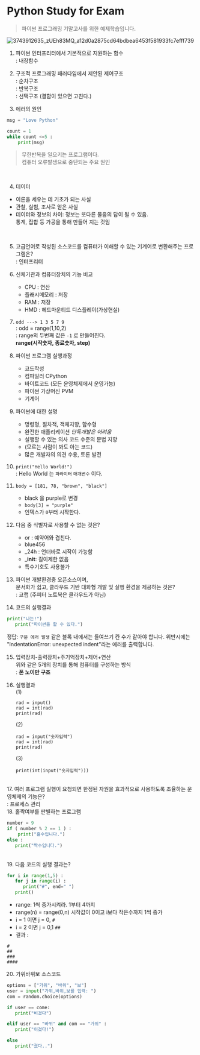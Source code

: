 # Python Study for Exam
> 파이썬 프로그래밍 기말고사를 위한 예제학습입니다.
> 
![3743912635_zUEh83MQ_a12d0a2875cd64bdbea6453f581933fc7efff739](https://github.com/julie-min/TIL/assets/130271406/4a248cd4-1b30-4177-b795-ed47c440bf99)
<br>

1. 파이썬 인터프리터에서 기본적으로 지원하는 함수<br>
   : 내장함수

2. 구조적 프로그래밍 패러다임에서 제안된 제어구조<br>
   : 순차구조<br>
   : 반복구조<br>
   : 선택구조 (결함이 있으면 고친다.)

3. 에러의 원인
```python
msg = "Love Python"

count = 1
while count <=5 :
    print(msg)
```
> 무한반복을 일으키는 프로그램이다. <br>
> 컴퓨터 오류발생으로 중단되는 주요 원인
<br>

4. 데이터 <br>
- 이론을 세우는 데 기초가 되는 사실
- 관찰, 실험, 조사로 얻은 사실
- 데이터와 정보의 차이: 
  정보는 또다른 물음의 답이 될 수 있음.<br>
  통계, 집합 등 가공을 통해 만들어 지는 것임
<br>

5. 고급언어로 작성된 소스코드를 컴퓨터가 이해할 수 있는 기계어로 변환해주는 프로그램은?<br>
   : 인터프리터

6. 신체기관과 컴퓨터장치의 기능 비교<br>
   - CPU : 연산
   - 플래시메모리 : 저장
   - RAM : 저장
   - HMD : 헤드마운티드 디스플레이(가상현실)

7. `odd ---> 1 3 5 7 9 `<br>
   : odd = range(1,10,2)<br>
   : range의 두번째 값은 `-1` 로 만들어진다.<br>
   **range(시작숫자, 종료숫자, step)**

8. 파이썬 프로그램 실행과정<br>
   - 코드작성
   - 컴파일러 CPython
   - 바이트코드 (모든 운영체제에서 운영가능)
   - 파이썬 가상머신 PVM
   - 기계어

9. 파이썬에 대한 설명<br>
    - 명령형, 절차적, 객체지향, 함수형
    - 완전한 애플리케이션 *단독개발은 어려움*
    - 실행할 수 있는 의사 코드 수준의 문법 지향
    - (모르는 사람이 봐도 아는 코드)
    - 많은 개발자의 의견 수용, 토론 발전

10. `print("Hello World!")` <br>
    : Hello World 는 `파라미터` `매개변수` 이다.


11. `body = [181, 78, "brown", "black"]`<br>
    - black 을 purple로 변경
    - `body[3] = "purple"`
    - 인덱스가 `0`부터 시작한다.

12. 다음 중 식별자로 사용할 수 없는 것은?<br>
    - or : 예약어와 겹친다.
    - blue456
    - _24h : 언더바로 시작이 가능함
    - _____init____: 길이제한 없음
    - 특수기호도 사용불가

13. 파이썬 개발환경중 오픈소스이며, <br>
    문서화가 쉽고, 클라우드 기반 대화형 개발 및 실행 환경을 제공하는 것은?<br>
    : 코랩 (주피터 노트북은 클라우드가 아님)

14. 코드의 실행결과<br>
```python
print("나는!")
   print("파이썬을 할 수 있다.")
```
정답: `구문 에러 발생`
같은 블록 내에서는 들여쓰기 칸 수가 같아야 합니다.
위반시에는 "IndentationError: unexpected indent"라는 에러를 출력합니다.

15. 입력장치-출력장치+주기억장치+제어+연산<br>
    위와 같은 5개의 장치를 통해 컴퓨터를 구성하는 방식<br>
    : **폰 노이만 구조**

16. 실행결과<br>
    (1) 
    ```
    rad = input()
    rad = int(rad)
    print(rad)
    ```

    (2)
    ```
    rad = input("숫자입력")
    rad = int(rad)
    print(rad)
    ```

    (3)
    ```
    print(int(input("숫자입력")))
    ```

<br>
17. 여러 프로그램 실행이 요청되면 한정된 자원을 효과적으로 사용하도록 조율하는 운영체제의 기능은?<br>
: 프로세스 관리

<br>
18. 홀짝여부를 판별하는 프로그램

```python
number = 9
if ( number % 2 == 1 ) :
    print("홀수입니다.")
else :
   print("짝수입니다.")
```
<br>
19. 다음 코드의 실행 결과는?
    
```python
for i in range(1,5) :
   for j in range(i) :
      print("#", end=" ")
   print()
```
- range: 1씩 증가시켜라. 1부터 4까지
- range(n) = range(0,n) 시작값이 0이고 i보다 작은수까지 1씩 증가
- i = 1 이면 j = 0, `#`
- i = 2 이면 j = 0,1 `##`
- 결과 : 
```
#
##
###
####
```

20. 가위바위보 소스코드
```python
options = ["가위", "바위", "보"]
user = input("가위,바위,보를 입력: ")
com = random.choice(options)

if user == come:
   print("비겼다")

elif user == "바위" and com == "가위" :
   print("이겼다!")

else
   print("졌다..")
```
